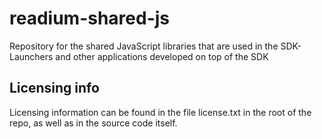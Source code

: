 readium-shared-js
=================

Repository for the shared JavaScript libraries that are used in the SDK-Launchers and other applications developed on top of the SDK

Licensing info
----------------
Licensing information can be found in the file license.txt in the root of the repo, as well as in the source code itself.
